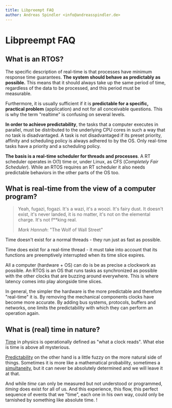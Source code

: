 ```yaml
---
title: Libpreempt FAQ
author: Andreas Spindler <info@andreasspindler.de>
---
```


# Libpreempt FAQ

## What is an RTOS?

The specific description of real-time is that processes have minimum response
time guarantees. **The system should behave as predictably as possible.** This
means that it should always take up the same period of time, regardless of the
data to be processed, and this period must be measurable.

Furthermore, it is usually sufficient if it is **predictable for a specific,
practical problem** (application) and not for all conceivable questions. This is
why the term "realtime" is confusing on several levels.

**In order to achieve predictability**, the tasks that a computer executes in
parallel, must be distributed to the underlying CPU cores in such a way that no
task is disadvantaged. A task is not disadvantaged if its preset priority,
affinity and scheduling policy is always adhered to by the OS. Only real-time
tasks have a priority and a scheduling policy.

**The basis is a real-time scheduler for threads and processes**. A RT scheduler
operates in O(1) time or, under Linux, as CFS (*Completely Fair Scheduler*).
While an RTOS requires an RT scheduler it also needs predictable behaviors in
the other parts of the OS too.

## What is real-time from the view of a computer program?

> Yeah, fugazi, fogazi. It's a wazi, it's a woozi. It's fairy dust. It doesn't
> exist, it's never landed, it is no matter, it's not on the elemental charge.
> It's not f**king real.
>
> *Mark Hannah*: "The Wolf of Wall Street"

Time doesn't exist for a normal threads - they run just as fast as possible.

Time does exist for a real-time thread - it must take into account that its
functions are preemptively interrupted when its time slice expires.

All a computer (hardware + OS) can do is be as precise a clockwork as possible.
An RTOS is an OS that runs tasks as synchronized as possible with the other
clocks that are buzzing around everywhere. This is where latency comes into play
alongside time slices.

In general, the simpler the hardware is the more predictable and therefore
"real-time" it is. By removing the mechanical components clocks have become more
accurate. By adding bus systems, protocols, buffers and networks, one limits the
predictability with which they can perform an operation again.

## What is (real) time in nature?

[Time](https://en.wikipedia.org/wiki/Time) in physics is operationally defined as "what a clock reads". What else
is time is above all mysterious.

[Predictability](https://en.wikipedia.org/wiki/Predictability) on the other hand is a little fuzzy on the more natural side
of things. Sometimes it is more like a mathematical probability, sometimes a
[simultaneity](https://en.wikipedia.org/wiki/Relativity_of_simultaneity), but it can never be absolutely determined and we will leave
it at that.

And while *time* can only be measured but not understood or programmed, *timing*
does exist for all of us. And this experience, this flow, this perfect sequence
of events that we "time", each one in his own way, could only be tarnished by
something like absolute time.
!
<!--
Local Variables:
fill-column: 80
indent-tabs-mode: nil
markdown-enable-math: t
End:
-->
